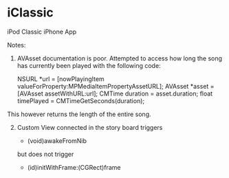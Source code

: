 iClassic
========

iPod Classic iPhone App

Notes:
1) AVAsset documentation is poor.  Attempted to access how long the song has 
currently been played with the following code:

    NSURL *url = [nowPlayingItem valueForProperty:MPMediaItemPropertyAssetURL];
    AVAsset *asset = [AVAsset assetWithURL:url];
    CMTime duration = asset.duration;
    float timePlayed = CMTimeGetSeconds(duration);

This however returns the length of the entire song.

2) Custom View connected in the story board triggers

	- (void)awakeFromNib
	
	but does not trigger
	
	- (id)initWithFrame:(CGRect)frame
	
	
